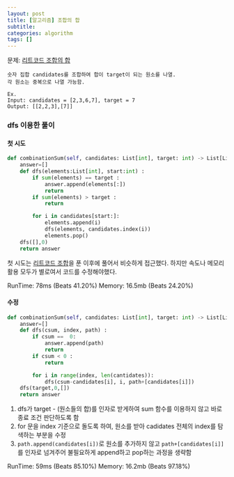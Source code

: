 ```yaml
---
layout: post
title: [알고리즘] 조합의 합
subtitle:
categories: algorithm
tags: []
---
```


문제: [리트코드 조합의 합](https://leetcode.com/problems/combination-sum)

```
숫자 집합 candidates를 조합하여 합이 target이 되는 원소를 나열.
각 원소는 중복으로 나열 가능함.

Ex.
Input: candidates = [2,3,6,7], target = 7
Output: [[2,2,3],[7]]
```

### dfs 이용한 풀이

#### 첫 시도

```python
def combinationSum(self, candidates: List[int], target: int) -> List[List[int]]:
    answer=[]
    def dfs(elements:List[int], start:int) :
        if sum(elements) == target :
            answer.append(elements[:])
            return
        if sum(elements) > target :
            return

        for i in candidates[start:]:
            elements.append(i)
            dfs(elements, candidates.index(i))
            elements.pop()
    dfs([],0)
    return answer
```

첫 시도는 [리트코드 조합](https://aohus.github.io/python/2023/08/18/algorithm-combinations.html)을 푼 이후에 풀어서 비슷하게 접근했다.
하지만 속도나 메모리 활용 모두가 별로여서 코드를 수정해야했다.

RunTime: 78ms (Beats 41.20%)
Memory: 16.5mb (Beats 24.20%)

#### 수정

```python
def combinationSum(self, candidates: List[int], target: int) -> List[List[int]]:
    answer=[]
    def dfs(csum, index, path) :
        if csum ==  0:
            answer.append(path)
            return
        if csum < 0 :
            return

        for i in range(index, len(cantidates)):
            dfs(csum-candidates[i], i, path+[candidates[i]])
    dfs(target,0,[])
    return answer
```

1. dfs가 target - (원소들의 합)를 인자로 받게하여 sum 함수를 이용하지 않고 바로 종료 조건 판단하도록 함
2. for 문을 index 기준으로 돌도록 하여, 원소를 받아 cadidates 전체의 index를 탐색하는 부분을 수정
3. `path.append(candidates[i])`로 원소를 추가하지 않고 `path+[candidates[i]]`를 인자로 넘겨주어 불필요하게 append하고 pop하는 과정을 생략함

RunTime: 59ms (Beats 85.10%)
Memory: 16.2mb (Beats 97.18%)
